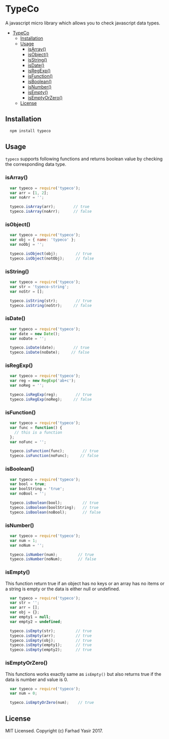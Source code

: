 # TypeCo

A javascript micro library which allows you to check javascript data types.
<!-- TOC -->

- [TypeCo](#typeco)
  - [Installation](#installation)
  - [Usage](#usage)
    - [isArray()](#isarray)
    - [isObject()](#isobject)
    - [isString()](#isstring)
    - [isDate()](#isdate)
    - [isRegExp()](#isregexp)
    - [isFunction()](#isfunction)
    - [isBoolean()](#isboolean)
    - [isNumber()](#isnumber)
    - [isEmpty()](#isempty)
    - [isEmptyOrZero()](#isemptyorzero)
  - [License](#license)

<!-- /TOC -->

## Installation

```bash
  npm install typeco
```

## Usage

`typeco` supports following functions and returns boolean value by checking the corresponding data type.

### isArray()

```javascript
  var typeco = require('typeco');
  var arr = [1, 2];
  var noArr = '';

  typeco.isArray(arr);        // true
  typeco.isArray(noArr);      // false
```

### isObject()

```javascript
  var typeco = require('typeco');
  var obj = { name: 'typeco' };
  var noObj = '';

  typeco.isObject(obj);        // true
  typeco.isObject(notObj);     // false
```

### isString()

```javascript
  var typeco = require('typeco');
  var str = 'typeco-string';
  var noStr = [];

  typeco.isString(str);        // true
  typeco.isString(noStr);     // false
```

### isDate()

```javascript
  var typeco = require('typeco');
  var date = new Date();
  var noDate = '';

  typeco.isDate(date);        // true
  typeco.isDate(noDate);     // false
```

### isRegExp()

```javascript
  var typeco = require('typeco');
  var reg = new RegExp('ab+c');
  var noReg = '';

  typeco.isRegExp(reg);        // true
  typeco.isRegExp(noReg);     // false
```

### isFunction()

```javascript
  var typeco = require('typeco');
  var func = function() {
    // this is a function
  };
  var noFunc = '';

  typeco.isFunction(func);        // true
  typeco.isFunction(noFunc);     // false
```

### isBoolean()

```javascript
  var typeco = require('typeco');
  var bool = true;
  var boolString = 'true';
  var noBool = '';

  typeco.isBoolean(bool);         // true
  typeco.isBoolean(boolString);   // true
  typeco.isBoolean(noBool);       // false
```

### isNumber()

```javascript
  var typeco = require('typeco');
  var num = 1;
  var noNum = '';

  typeco.isNumber(num);         // true
  typeco.isNumber(noNum);       // false
```

### isEmpty()

This function return true if an object has no keys or an array has no items or a string is empty or the data is either null or undefined.

```javascript
  var typeco = require('typeco');
  var str = '';
  var arr = [];
  var obj = {};
  var empty1 = null;
  var empty2 = undefined;

  typeco.isEmpty(str);         // true
  typeco.isEmpty(arr);         // true
  typeco.isEmpty(obj);         // true
  typeco.isEmpty(empty1);      // true
  typeco.isEmpty(empty2);      // true
```

### isEmptyOrZero()

This functions works exactly same as `isEmpty()` but also returns true if the data is number and value is 0.

```javascript
  var typeco = require('typeco');
  var num = 0;

  typeco.isEmptyOrZero(num);    // true
```

## License

MIT Licensed. Copyright (c) Farhad Yasir 2017.
